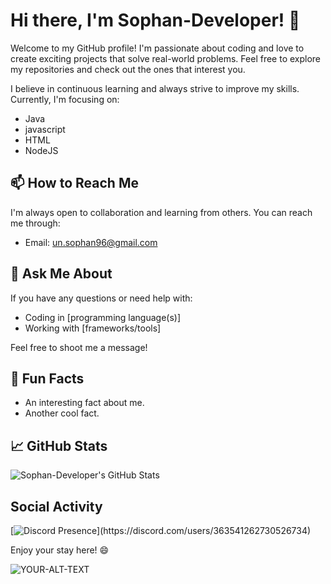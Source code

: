 # Hi there, I'm Sophan-Developer! 👋

Welcome to my GitHub profile! I'm passionate about coding and love to create exciting projects that solve real-world problems. Feel free to explore my repositories and check out the ones that interest you.
<!--
## 🔭 Current Projects

- [Project 1](link-to-project-1): A brief description of Project 1.
- [Project 2](link-to-project-2): A brief description of Project 2.
- ...

## 🌱 What I'm Currently Learning
-->
I believe in continuous learning and always strive to improve my skills. Currently, I'm focusing on:

- Java
- javascript
- HTML
- NodeJS

## 📫 How to Reach Me

I'm always open to collaboration and learning from others. You can reach me through:

- Email: un.sophan96@gmail.com
<!--
- LinkedIn: [Sophan Developer](https://www.linkedin.com/in/sophan-dev)
- Twitter: [@sophan_dev](https://twitter.com/sophan_dev)
-->
## 💬 Ask Me About

If you have any questions or need help with:

- Coding in [programming language(s)]
- Working with [frameworks/tools]

Feel free to shoot me a message!

## 🚀 Fun Facts

- An interesting fact about me.
- Another cool fact.

## 📈 GitHub Stats

![Sophan-Developer's GitHub Stats](https://github-readme-stats.vercel.app/api?username=Sophan-Developer&show_icons=true&count_private=true&hide=prs&theme=radical)

## Social Activity
[![Discord Presence](https://lanyard-profile-readme.vercel.app/api/363541262730526734?theme=light&bg=809ecf&animated=false&hideDiscrim=true&borderRadius=30px&idleMessage=Probably%20doing%20something%20else...)](https://discord.com/users/363541262730526734)


Enjoy your stay here! 😄



<picture>
 <source media="(prefers-color-scheme: dark)" srcset="YOUR-DARKMODE-IMAGE">
 <source media="(prefers-color-scheme: light)" srcset="YOUR-LIGHTMODE-IMAGE">
 <img alt="YOUR-ALT-TEXT" src="YOUR-DEFAULT-IMAGE">
</picture>

<!--
**Sophan-Developer/Sophan-developer** is a ✨ _special_ ✨ repository because its `README.md` (this file) appears on your GitHub profile.
## 🎵 Favorite Quote

"Your favorite song is not your favorite song until you've listened to it a hundred times without getting tired of it." - Unknown
Here are some ideas to get you started:

- 🔭 I’m currently working on ...
- 🌱 I’m currently learning ...
- 👯 I’m looking to collaborate on ...
- 🤔 I’m looking for help with ...
- 💬 Ask me about ...
- 📫 How to reach me: ...
- 😄 Pronouns: ...
- ⚡ Fun fact: ...
-->
